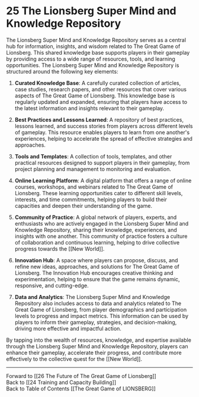 # 25 The Lionsberg Super Mind and Knowledge Repository

The Lionsberg Super Mind and Knowledge Repository serves as a central hub for information, insights, and wisdom related to The Great Game of Lionsberg. This shared knowledge base supports players in their gameplay by providing access to a wide range of resources, tools, and learning opportunities. The Lionsberg Super Mind and Knowledge Repository is structured around the following key elements:

1.  **Curated Knowledge Base**: A carefully curated collection of articles, case studies, research papers, and other resources that cover various aspects of The Great Game of Lionsberg. This knowledge base is regularly updated and expanded, ensuring that players have access to the latest information and insights relevant to their gameplay.
    
2.  **Best Practices and Lessons Learned**: A repository of best practices, lessons learned, and success stories from players across different levels of gameplay. This resource enables players to learn from one another's experiences, helping to accelerate the spread of effective strategies and approaches.
    
3.  **Tools and Templates**: A collection of tools, templates, and other practical resources designed to support players in their gameplay, from project planning and management to monitoring and evaluation.
    
4.  **Online Learning Platform**: A digital platform that offers a range of online courses, workshops, and webinars related to The Great Game of Lionsberg. These learning opportunities cater to different skill levels, interests, and time commitments, helping players to build their capacities and deepen their understanding of the game.
    
5.  **Community of Practice**: A global network of players, experts, and enthusiasts who are actively engaged in the Lionsberg Super Mind and Knowledge Repository, sharing their knowledge, experiences, and insights with one another. This community of practice fosters a culture of collaboration and continuous learning, helping to drive collective progress towards the [[New World]].
    
6.  **Innovation Hub**: A space where players can propose, discuss, and refine new ideas, approaches, and solutions for The Great Game of Lionsberg. The Innovation Hub encourages creative thinking and experimentation, helping to ensure that the game remains dynamic, responsive, and cutting-edge.
    
7.  **Data and Analytics**: The Lionsberg Super Mind and Knowledge Repository also includes access to data and analytics related to The Great Game of Lionsberg, from player demographics and participation levels to progress and impact metrics. This information can be used by players to inform their gameplay, strategies, and decision-making, driving more effective and impactful action.
    

By tapping into the wealth of resources, knowledge, and expertise available through the Lionsberg Super Mind and Knowledge Repository, players can enhance their gameplay, accelerate their progress, and contribute more effectively to the collective quest for the [[New World]].

____

Forward to [[26 The Future of The Great Game of Lionsberg]]    
Back to [[24 Training and Capacity Building]]  
Back to Table of Contents [[The Great Game of LIONSBERG]]  